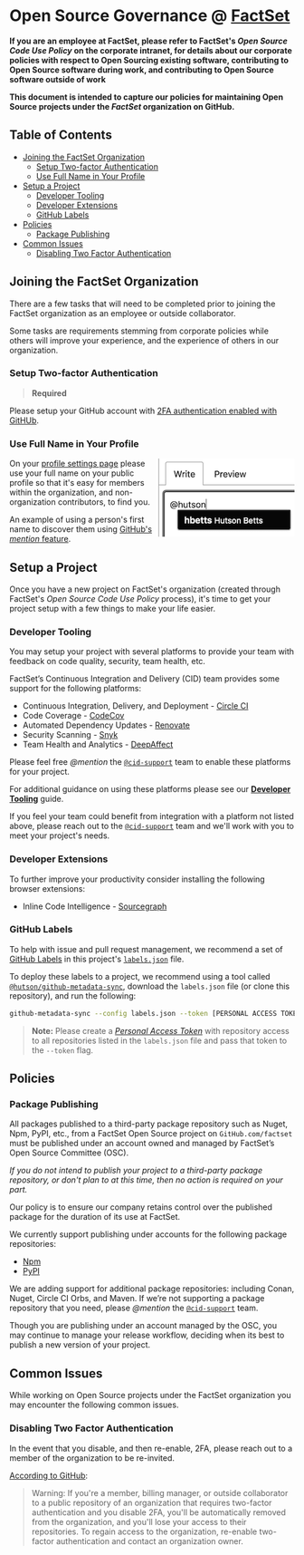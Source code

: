 # Open Source Governance @ [FactSet](https://factset.com/)

**If you are an employee at FactSet, please refer to FactSet's _Open Source Code Use Policy_ on the corporate intranet, for details about our corporate policies with respect to Open Sourcing existing software, contributing to Open Source software during work, and contributing to Open Source software outside of work**

**This document is intended to capture our policies for maintaining Open Source projects under the _FactSet_ organization on GitHub.**

<!-- START doctoc generated TOC please keep comment here to allow auto update -->
<!-- DON'T EDIT THIS SECTION, INSTEAD RE-RUN doctoc TO UPDATE -->
## Table of Contents

- [Joining the FactSet Organization](#joining-the-factset-organization)
  - [Setup Two-factor Authentication](#setup-two-factor-authentication)
  - [Use Full Name in Your Profile](#use-full-name-in-your-profile)
- [Setup a Project](#setup-a-project)
  - [Developer Tooling](#developer-tooling)
  - [Developer Extensions](#developer-extensions)
  - [GitHub Labels](#github-labels)
- [Policies](#policies)
  - [Package Publishing](#package-publishing)
- [Common Issues](#common-issues)
  - [Disabling Two Factor Authentication](#disabling-two-factor-authentication)

<!-- END doctoc generated TOC please keep comment here to allow auto update -->

## Joining the FactSet Organization

There are a few tasks that will need to be completed prior to joining the FactSet organization as an employee or outside collaborator.

Some tasks are requirements stemming from corporate policies while others will improve your experience, and the experience of others in our organization.

### Setup Two-factor Authentication

> **Required**

Please setup your GitHub account with [2FA authentication enabled with GitHUb](https://help.github.com/articles/securing-your-account-with-two-factor-authentication-2fa/).

### Use Full Name in Your Profile

<img align="right" alt="Mentioning an organization member." src="/images/mention.png">

On your [profile settings page](https://github.com/settings/profile) please use your full name on your public profile so that it's easy for members within the organization, and non-organization contributors, to find you.

An example of using a person's first name to discover them using [GitHub's _mention_ feature](https://blog.github.com/2011-03-23-mention-somebody-they-re-notified/).

## Setup a Project

Once you have a new project on FactSet's organization (created through FactSet's _Open Source Code Use Policy_ process), it's time to get your project setup with a few things to make your life easier.

### Developer Tooling

You may setup your project with several platforms to provide your team with feedback on code quality, security, team health, etc.

FactSet’s Continuous Integration and Delivery (CID) team provides some support for the following platforms:

- Continuous Integration, Delivery, and Deployment - [Circle CI](https://github.com/marketplace/circleci)
- Code Coverage - [CodeCov](https://github.com/marketplace/codecov)
- Automated Dependency Updates - [Renovate](https://github.com/marketplace/renovate)
- Security Scanning - [Snyk](https://github.com/marketplace/snyk)
- Team Health and Analytics - [DeepAffect](https://github.com/marketplace/deepaffects)

Please feel free _@mention_ the [`@cid-support`](https://github.com/orgs/factset/teams/cid-support/members) team to enable these platforms for your project.

For additional guidance on using these platforms please see our [**Developer Tooling**](./developer-tooling.md) guide.

If you feel your team could benefit from integration with a platform not listed above, please reach out to the [`@cid-support`](https://github.com/orgs/factset/teams/cid-support/members) team and we'll work with you to meet your project's needs.

### Developer Extensions

To further improve your productivity consider installing the following browser extensions:

- Inline Code Intelligence - [Sourcegraph](https://about.sourcegraph.com/)

### GitHub Labels

To help with issue and pull request management, we recommend a set of [GitHub Labels](https://help.github.com/articles/about-labels/) in this project's [`labels.json`](./labels.json) file.

To deploy these labels to a project, we recommend using a tool called [`@hutson/github-metadata-sync`](https://www.npmjs.com/package/@hutson/github-metadata-sync), download the `labels.json` file (or clone this repository), and run the following:

```bash
github-metadata-sync --config labels.json --token [PERSONAL ACCESS TOKEN]
```

> **Note:** Please create a [_Personal Access Token_](https://help.github.com/articles/creating-a-personal-access-token-for-the-command-line/) with repository access to all repositories listed in the `labels.json` file and pass that token to the `--token` flag.

## Policies

### Package Publishing

All packages published to a third-party package repository such as Nuget, Npm, PyPI, etc., from a FactSet Open Source project on `GitHub.com/factset` must be published under an account owned and managed by FactSet’s Open Source Committee (OSC).

_If you do not intend to publish your project to a third-party package repository, or don't plan to at this time, then no action is required on your part._

Our policy is to ensure our company retains control over the published package for the duration of its use at FactSet.

We currently support publishing under accounts for the following package repositories:

- [Npm](https://www.npmjs.com/~fds)
- [PyPI](https://pypi.org/user/factset/)

We are adding support for additional package repositories: including Conan, Nuget, Circle CI Orbs, and Maven. If we’re not supporting a package repository that you need, please _@mention_ the [`@cid-support`](https://github.com/orgs/factset/teams/cid-support) team.

Though you are publishing under an account managed by the OSC, you may continue to manage your release workflow, deciding when its best to publish a new version of your project.

## Common Issues

While working on Open Source projects under the FactSet organization you may encounter the following common issues.

### Disabling Two Factor Authentication

In the event that you disable, and then re-enable, 2FA, please reach out to a member of the organization to be re-invited.

[According to GitHub](https://help.github.com/articles/disabling-two-factor-authentication-for-your-personal-account/):

> Warning: If you're a member, billing manager, or outside collaborator to a public repository of an organization that requires two-factor authentication and you disable 2FA, you'll be automatically removed from the organization, and you'll lose your access to their repositories. To regain access to the organization, re-enable two-factor authentication and contact an organization owner.
